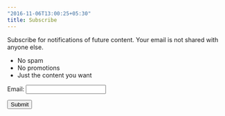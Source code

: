 ```yaml
---
"2016-11-06T13:00:25+05:30"
title: Subscribe   
---
```


Subscribe for notifications of future content. Your email is not shared with anyone else.  

* No spam  
* No promotions  
* Just the content you want  



<form action="/thanks/" name="subscribe" method="POST" data-netlify="true">
  <p>
    <label>Email: <input type="text" name="email" /></label>
  </p>
  <p>
    <button type="submit">Submit</button>
  </p>
</form>